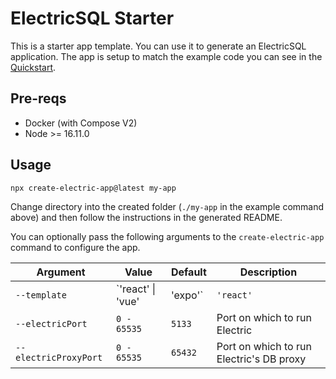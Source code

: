 
# ElectricSQL Starter

This is a starter app template. You can use it to generate an ElectricSQL application. The app is setup to match the example code you can see in the [Quickstart](https://electric-sql.com/docs/quickstart).

## Pre-reqs

- Docker (with Compose V2)
- Node >= 16.11.0

## Usage

```sh
npx create-electric-app@latest my-app
```

Change directory into the created folder (`./my-app` in the example command above) and then follow the instructions in the generated README.

You can optionally pass the following arguments to the `create-electric-app` command to configure the app.

| Argument              | Value                   | Default   | Description
|-----------------------|-------------------------|-----------|--------------
| `--template`          | `'react' \| 'vue' | 'expo'`      | `'react'` | Starter template to use
| `--electricPort`      | `0 - 65535`             | `5133`    | Port on which to run Electric
| `--electricProxyPort` | `0 - 65535`             | `65432`   | Port on which to run Electric's DB proxy

